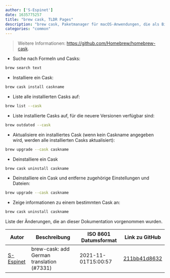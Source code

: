 ```yaml
---
author: ['S-Espinet']
date: 1635775257
title: "brew cask, TLDR Pages"
description: "brew cask, Paketmanager für macOS-Anwendungen, die als Binärdateien verteilt werden."
categories: "common"
---
```

> Weitere Informationen: <https://github.com/Homebrew/homebrew-cask>.

- Suche nach Formeln und Casks:

```bash
brew search text
```

- Installiere ein Cask:

```bash
brew cask install caskname
```

- Liste alle installierten Casks auf:

```bash
brew list --cask
```

- Liste installierte Casks auf, für die neuere Versionen verfügbar sind:

```bash
brew outdated --cask
```

- Aktualisiere ein installiertes Cask (wenn kein Caskname angegeben wird, werden alle installierten Casks aktualisiert):

```bash
brew upgrade --cask caskname
```

- Deinstalliere ein Cask

```bash
brew cask uninstall caskname
```

- Deinstalliere ein Cask und entferne zugehörige Einstellungen und Dateien:

```bash
brew upgrade --cask caskname
```

- Zeige informationen zu einem bestimmten Cask an:

```bash
brew cask uninstall caskname
```
Liste der Änderungen, die an dieser Dokumentation vorgenommen wurden.


Autor | Beschreibung | ISO 8601 Datumsformat | Link zu GitHub
------|-----|-----|-----
[S-Espinet](mailto:91517918+S-Espinet@users.noreply.github.com) | brew-cask: add German translation (#7331) | 2021-11-01T15:00:57 | [211bb41d8632](https://github.com/tldr-pages/tldr/commit/211bb41d86320341c3fa2f225941ef4db0ee96b9)

